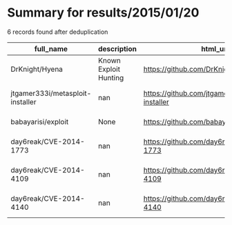 
# Summary for results/2015/01/20
    
6 records found after deduplication

| full_name | description | html_url | matched_list | matched_count | pushed_at | size | stargazers_count | language | forks_count | vul_ids |
|----------------------------------|-----------------------|-----------------------------------------------------|----------------------------------|-----------------|---------------------------|--------|--------------------|------------|---------------|-------------------|
| DrKnight/Hyena | Known Exploit Hunting | https://github.com/DrKnight/Hyena | ['exploit'] | 1 | 2015-01-20 07:47:07+00:00 | 96 | 0 | | 0 | [] |
| jtgamer333i/metasploit-installer | nan | https://github.com/jtgamer333i/metasploit-installer | ['metasploit module OR payload'] | 1 | 2015-01-20 00:47:58+00:00 | 156 | 0 | Shell | 0 | [] |
| babayarisi/exploit | None | https://github.com/babayarisi/exploit | ['exploit'] | 1 | 2015-01-20 14:32:54+00:00 | 136 | 0 | Ruby | 0 | [] |
| day6reak/CVE-2014-1773 | nan | https://github.com/day6reak/CVE-2014-1773 | ['cve-2'] | 1 | 2015-01-20 23:34:53+00:00 | 116 | 0 | nan | 0 | ['CVE-2014-1773'] |
| day6reak/CVE-2014-4109 | nan | https://github.com/day6reak/CVE-2014-4109 | ['cve-2'] | 1 | 2015-01-20 23:37:52+00:00 | 144 | 0 | nan | 0 | ['CVE-2014-4109'] |
| day6reak/CVE-2014-4140 | nan | https://github.com/day6reak/CVE-2014-4140 | ['cve-2'] | 1 | 2015-01-20 23:57:07+00:00 | 120 | 0 | nan | 0 | ['CVE-2014-4140'] |
